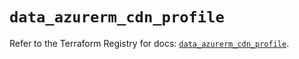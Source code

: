 # `data_azurerm_cdn_profile`

Refer to the Terraform Registry for docs: [`data_azurerm_cdn_profile`](https://registry.terraform.io/providers/hashicorp/azurerm/3.87.0/docs/data-sources/cdn_profile).
